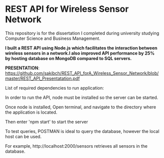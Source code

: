 # REST API for Wireless Sensor Network
This repository is for the dissertation I completed during university studying Computer Science and Business Management. 

**I built a REST API using Node.js which facilitates the interaction between wireless sensors in a network.I also improved API performance by 25% by hosting database on MongoDB compared to SQL servers.**

**PRESENTATION**:
https://github.com/sakibch/REST_API_forA_Wireless_Sensor_Network/blob/master/REST_API_Presentatation.pdf

List of required dependencies to run application:

In order to run the API, node must be installed so the server can be started. 

Once node is installed, Open terminal, and navigate to the directory where the application is located.

Then enter 'npm start' to start the server 

To test queries, POSTMAN is ideal to query the database, however the local host can be used.

For example, http://localhost:2000/sensors retrieves all sensors in the database.
